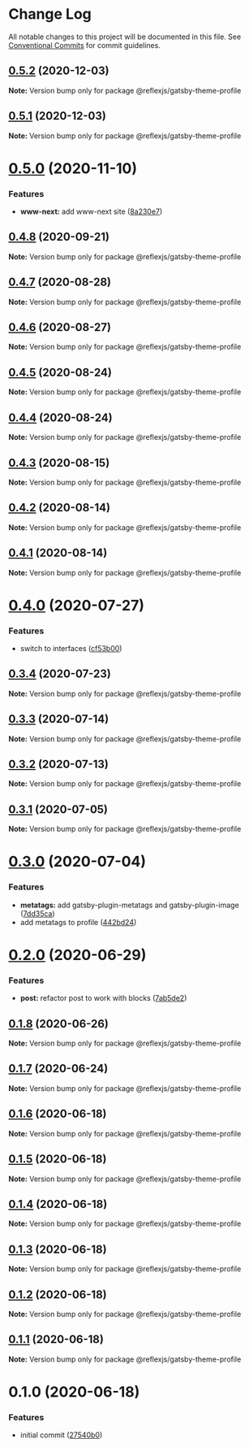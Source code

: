 # Change Log

All notable changes to this project will be documented in this file.
See [Conventional Commits](https://conventionalcommits.org) for commit guidelines.

## [0.5.2](https://github.com/reflexjs/reflex/compare/@reflexjs/gatsby-theme-profile@0.5.1...@reflexjs/gatsby-theme-profile@0.5.2) (2020-12-03)

**Note:** Version bump only for package @reflexjs/gatsby-theme-profile





## [0.5.1](https://github.com/reflexjs/reflex/compare/@reflexjs/gatsby-theme-profile@0.5.0...@reflexjs/gatsby-theme-profile@0.5.1) (2020-12-03)

**Note:** Version bump only for package @reflexjs/gatsby-theme-profile





# [0.5.0](https://github.com/reflexjs/reflex/compare/@reflexjs/gatsby-theme-profile@0.4.8...@reflexjs/gatsby-theme-profile@0.5.0) (2020-11-10)


### Features

* **www-next:** add www-next site ([8a230e7](https://github.com/reflexjs/reflex/commit/8a230e7e43d1bb6a25c7332501547ee0f9eea080))





## [0.4.8](https://github.com/reflexjs/reflex/compare/@reflexjs/gatsby-theme-profile@0.4.7...@reflexjs/gatsby-theme-profile@0.4.8) (2020-09-21)

**Note:** Version bump only for package @reflexjs/gatsby-theme-profile





## [0.4.7](https://github.com/reflexjs/reflex/compare/@reflexjs/gatsby-theme-profile@0.4.6...@reflexjs/gatsby-theme-profile@0.4.7) (2020-08-28)

**Note:** Version bump only for package @reflexjs/gatsby-theme-profile





## [0.4.6](https://github.com/reflexjs/reflex/compare/@reflexjs/gatsby-theme-profile@0.4.5...@reflexjs/gatsby-theme-profile@0.4.6) (2020-08-27)

**Note:** Version bump only for package @reflexjs/gatsby-theme-profile





## [0.4.5](https://github.com/reflexjs/reflex/compare/@reflexjs/gatsby-theme-profile@0.4.4...@reflexjs/gatsby-theme-profile@0.4.5) (2020-08-24)

**Note:** Version bump only for package @reflexjs/gatsby-theme-profile





## [0.4.4](https://github.com/reflexjs/reflex/compare/@reflexjs/gatsby-theme-profile@0.4.3...@reflexjs/gatsby-theme-profile@0.4.4) (2020-08-24)

**Note:** Version bump only for package @reflexjs/gatsby-theme-profile





## [0.4.3](https://github.com/reflexjs/reflex/compare/@reflexjs/gatsby-theme-profile@0.4.2...@reflexjs/gatsby-theme-profile@0.4.3) (2020-08-15)

**Note:** Version bump only for package @reflexjs/gatsby-theme-profile





## [0.4.2](https://github.com/reflexjs/reflex/compare/@reflexjs/gatsby-theme-profile@0.4.1...@reflexjs/gatsby-theme-profile@0.4.2) (2020-08-14)

**Note:** Version bump only for package @reflexjs/gatsby-theme-profile





## [0.4.1](https://github.com/reflexjs/reflex/compare/@reflexjs/gatsby-theme-profile@0.4.0...@reflexjs/gatsby-theme-profile@0.4.1) (2020-08-14)

**Note:** Version bump only for package @reflexjs/gatsby-theme-profile





# [0.4.0](https://github.com/reflexjs/reflex/compare/@reflexjs/gatsby-theme-profile@0.3.4...@reflexjs/gatsby-theme-profile@0.4.0) (2020-07-27)


### Features

* switch to interfaces ([cf53b00](https://github.com/reflexjs/reflex/commit/cf53b00b4ac2d09e4089635cbad1223ca3932a15))





## [0.3.4](https://github.com/reflexjs/reflex/compare/@reflexjs/gatsby-theme-profile@0.3.3...@reflexjs/gatsby-theme-profile@0.3.4) (2020-07-23)

**Note:** Version bump only for package @reflexjs/gatsby-theme-profile





## [0.3.3](https://github.com/reflexjs/reflex/compare/@reflexjs/gatsby-theme-profile@0.3.2...@reflexjs/gatsby-theme-profile@0.3.3) (2020-07-14)

**Note:** Version bump only for package @reflexjs/gatsby-theme-profile





## [0.3.2](https://github.com/reflexjs/reflex/compare/@reflexjs/gatsby-theme-profile@0.3.1...@reflexjs/gatsby-theme-profile@0.3.2) (2020-07-13)

**Note:** Version bump only for package @reflexjs/gatsby-theme-profile





## [0.3.1](https://github.com/reflexjs/reflex/compare/@reflexjs/gatsby-theme-profile@0.3.0...@reflexjs/gatsby-theme-profile@0.3.1) (2020-07-05)

**Note:** Version bump only for package @reflexjs/gatsby-theme-profile





# [0.3.0](https://github.com/reflexjs/reflex/compare/@reflexjs/gatsby-theme-profile@0.2.0...@reflexjs/gatsby-theme-profile@0.3.0) (2020-07-04)


### Features

* **metatags:** add gatsby-plugin-metatags and gatsby-plugin-image ([7dd35ca](https://github.com/reflexjs/reflex/commit/7dd35ca5a88f686f11a0f3772d4eaaa640842ba9))
* add metatags to profile ([442bd24](https://github.com/reflexjs/reflex/commit/442bd24eff9ae44767076b6d6ce447a9a5e1894f))





# [0.2.0](https://github.com/reflexjs/reflex/compare/@reflexjs/gatsby-theme-profile@0.1.8...@reflexjs/gatsby-theme-profile@0.2.0) (2020-06-29)


### Features

* **post:** refactor post to work with blocks ([7ab5de2](https://github.com/reflexjs/reflex/commit/7ab5de295b9a2a6a1bfa516464bc0a6f28e2e281))





## [0.1.8](https://github.com/reflexjs/reflex/compare/@reflexjs/gatsby-theme-profile@0.1.7...@reflexjs/gatsby-theme-profile@0.1.8) (2020-06-26)

**Note:** Version bump only for package @reflexjs/gatsby-theme-profile





## [0.1.7](https://github.com/reflexjs/reflex/compare/@reflexjs/gatsby-theme-profile@0.1.6...@reflexjs/gatsby-theme-profile@0.1.7) (2020-06-24)

**Note:** Version bump only for package @reflexjs/gatsby-theme-profile





## [0.1.6](https://github.com/reflexjs/reflex/compare/@reflexjs/gatsby-theme-profile@0.1.5...@reflexjs/gatsby-theme-profile@0.1.6) (2020-06-18)

**Note:** Version bump only for package @reflexjs/gatsby-theme-profile





## [0.1.5](https://github.com/reflexjs/reflex/compare/@reflexjs/gatsby-theme-profile@0.1.4...@reflexjs/gatsby-theme-profile@0.1.5) (2020-06-18)

**Note:** Version bump only for package @reflexjs/gatsby-theme-profile





## [0.1.4](https://github.com/reflexjs/reflex/compare/@reflexjs/gatsby-theme-profile@0.1.3...@reflexjs/gatsby-theme-profile@0.1.4) (2020-06-18)

**Note:** Version bump only for package @reflexjs/gatsby-theme-profile





## [0.1.3](https://github.com/reflexjs/reflex/compare/@reflexjs/gatsby-theme-profile@0.1.2...@reflexjs/gatsby-theme-profile@0.1.3) (2020-06-18)

**Note:** Version bump only for package @reflexjs/gatsby-theme-profile





## [0.1.2](https://github.com/reflexjs/reflex/compare/@reflexjs/gatsby-theme-profile@0.1.1...@reflexjs/gatsby-theme-profile@0.1.2) (2020-06-18)

**Note:** Version bump only for package @reflexjs/gatsby-theme-profile





## [0.1.1](https://github.com/reflexjs/reflex/compare/@reflexjs/gatsby-theme-profile@0.1.0...@reflexjs/gatsby-theme-profile@0.1.1) (2020-06-18)

**Note:** Version bump only for package @reflexjs/gatsby-theme-profile





# 0.1.0 (2020-06-18)


### Features

* initial commit ([27540b0](https://github.com/reflexjs/reflex/commit/27540b022a849212a21894b05df928e5e6b19456))
